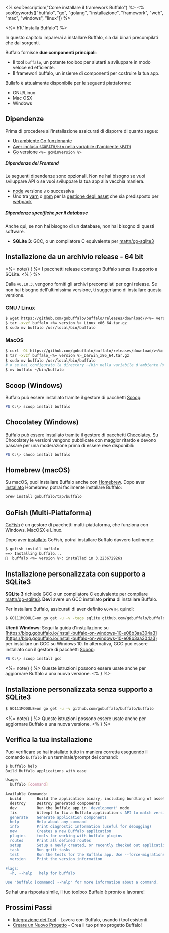 <% seoDescription("Come installare il framework Buffalo") %>
<% seoKeywords(["buffalo", "go", "golang", "installazione", "framework", "web", "mac", "windows", "linux"]) %>

<%= h1("Installa Buffalo") %>

In questo capitolo imparerai a installare Buffalo, sia dai binari precompilati che dai sorgenti.

Buffalo fornisce **due componenti principali**:
* Il tool `buffalo`, un potente toolbox per aiutarti a sviluppare in modo veloce ed efficiente.
* Il frameworl buffalo, un insieme di componenti per costruire la tua app.

Bullafo è attualmente disponibile per le seguenti piattaforme:
* GNU/Linux
* Mac OSX
* Windows

## Dipendenze

Prima di procedere all'installazione assicurati di disporre di quanto segue:

* [Un ambiente Go funzionante](http://gopherguides.com/before-you-come-to-class)
* [Aver incluso `$GOPATH/bin` nella variabile d'ambiente `$PATH`](https://golang.org/doc/code.html#GOPATH)
* [Go](https://golang.org) versione `<%= goMinVersion %>`

##### Dipendenze del Frontend

Le seguenti dipendenze sono opzionali. Non ne hai bisogno se vuoi sviluppare API o se vuoi sviluppare la tua app alla vecchia maniera.

* [node](https://github.com/nodejs/node) versione `8` o successiva
* Uno tra [yarn](https://yarnpkg.com/en/) o [npm](https://github.com/npm/npm) per la [gestione degli asset](/en/docs/assets) che sia predisposto per [webpack](https://github.com/webpack/webpack)

##### Dipendenze specifiche per il database

Anche qui, se non hai bisogno di un database, non hai bisogno di questi software.

* **SQLite 3**: GCC, o un compilatore C equivalente per [mattn/go-sqlite3](https://github.com/mattn/go-sqlite3)

## Installazione da un archivio release - 64 bit

<%= note() { %>
I pacchetti release contengo Buffalo senza il supporto a SQLite.
<% } %>

Dalla `v0.10.3`, vengono forniti gli archivi precompilati per ogni release. Se non hai bisogno dell'ultimissima versione, ti suggeriamo di installare questa versione.

### GNU / Linux

```bash
$ wget https://github.com/gobuffalo/buffalo/releases/download/v<%= version %>/buffalo_<%= version %>_Linux_x86_64.tar.gz
$ tar -xvzf buffalo_<%= version %>_Linux_x86_64.tar.gz
$ sudo mv buffalo /usr/local/bin/buffalo
```

### MacOS

```bash
$ curl -OL https://github.com/gobuffalo/buffalo/releases/download/v<%= version %>/buffalo_<%= version %>_Darwin_x86_64.tar.gz
$ tar -xvzf buffalo_<%= version %>_Darwin_x86_64.tar.gz
$ sudo mv buffalo /usr/local/bin/buffalo
# o se hai configurato la directory ~/bin nella variabile d'ambiente PATH
$ mv buffalo ~/bin/buffalo
```

## Scoop (Windows)
Buffalo può essere installato tramite il gestore di pacchetti [Scoop](http://scoop.sh/):

```powershell
PS C:\> scoop install buffalo
```

## Chocolatey (Windows)
Buffalo può essere installato tramite il gestore di pacchetti [Chocolatey](https://chocolatey.org/packages/buffalo). Su Chocolatey le versioni vengono pubblicate con maggior ritardo e devono passare per una moderazione prima di essere rese disponibili:

```powershell
PS C:\> choco install buffalo
```

## Homebrew (macOS)

Su macOS, puoi installare Buffalo anche con [Homebrew](https://brew.sh/). Dopo aver [installato](https://docs.brew.sh/Installation) Homebrew, potrai facilmente installare Buffalo:

```bash
brew install gobuffalo/tap/buffalo
```

## GoFish (Multi-Piattaforma)

[GoFish](https://gofi.sh/index.html) è un gestore di pacchetti multi-piattaforma, che funziona con Windows, MacOSX e Linux.

Dopo aver [installato](https://gofi.sh/index.html#install) GoFish, potrai installare Buffalo davvero facilmente:

```bash
$ gofish install buffalo
==> Installing buffalo...
🐠  buffalo <%= version %>: installed in 3.223672926s
```

## Installazione personalizzata **con** supporto a SQLite3

**SQLite 3** richiede GCC o un compilatore C equivalente per compilare [mattn/go-sqlite3](https://github.com/mattn/go-sqlite3). **Devi** avere un GCC installato **prima** di installare Buffalo.

Per installare Buffalo, assicurati di aver definito `GOPATH`, quindi:

```bash
$ GO111MODULE=on go get -u -v -tags sqlite github.com/gobuffalo/buffalo/buffalo
```

**Utenti Windows**: Segui la guida d'installazione su [https://blog.gobuffalo.io/install-buffalo-on-windows-10-e08b3aa304a3](https://blog.gobuffalo.io/install-buffalo-on-windows-10-e08b3aa304a3) per installare un GCC su Windows 10. In alternativa, GCC può essere installato con il gestore di pacchetti [Scoop](http://scoop.sh/):

```powershell
PS C:\> scoop install gcc
```

<%= note() { %>
Queste istruzioni possono essere usate anche per aggiornare Buffalo a una nuova versione.
<% } %>

## Installazione personalizzata **senza** supporto a SQLite3

```bash
$ GO111MODULE=on go get -u -v github.com/gobuffalo/buffalo/buffalo
```

<%= note() { %>
Queste istruzioni possono essere usate anche per aggiornare Buffalo a una nuova versione.
<% } %>

## Verifica la tua installazione

Puoi verificare se hai installato tutto in maniera corretta eseguendo il comando `buffalo` in un terminale/prompt dei comandi:

```bash
$ buffalo help
Build Buffalo applications with ease

Usage:
  buffalo [command]

Available Commands:
  build       Build the application binary, including bundling of assets (packr & webpack)
  destroy     Destroy generated components
  dev         Run the Buffalo app in 'development' mode
  fix         Attempt to fix a Buffalo application's API to match version v0.16.17
  generate    Generate application components
  help        Help about any command
  info        Print diagnostic information (useful for debugging)
  new         Creates a new Buffalo application
  plugins     tools for working with buffalo plugins
  routes      Print all defined routes
  setup       Setup a newly created, or recently checked out application.
  task        Run grift tasks
  test        Run the tests for the Buffalo app. Use --force-migrations to skip schema load.
  version     Print the version information

Flags:
  -h, --help   help for buffalo

Use "buffalo [command] --help" for more information about a command.
```

Se hai una risposta simile, il tuo toolbox Buffalo è pronto a lavorare!

## Prossimi Passi

* [Integrazione dei Tool](/it/docs/getting-started/integrations) - Lavora con Buffalo, usando i tool esistenti.
* [Creare un Nuovo Progetto](/it/docs/getting-started/new-project) - Crea il tuo primo progetto Buffalo!

